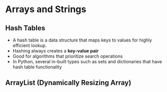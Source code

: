 # Arrays and Strings

## Hash Tables
* A hash table is a data structure that maps keys to values for highly efficient lookup. 
* Hashing always creates a **key-value pair**
* Good for algorithms that prioritize search operations
* In Python, several in-built types such as sets and dictionaries that have hash table functionality

## ArrayList (Dynamically Resizing Array)